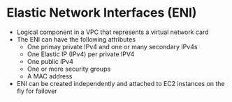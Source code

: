 # Elastic Network Interfaces (ENI)

- Logical component in a VPC that represents a virtual network card
- The ENI can have the following attributes
  - One primay private IPv4 and one or many secondary IPv4s
  - One Elastic IP (IPv4) per private IPV4
  - One public IPv4
  - One or more security groups
  - A MAC address
- ENI can be created independently and attached to EC2 instances on the fly for failover
